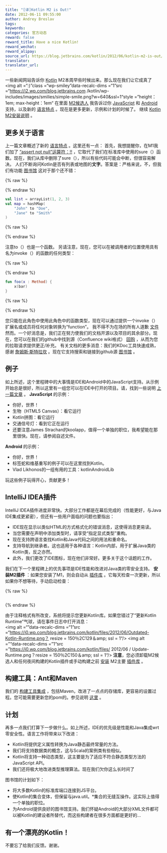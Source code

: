 ```yaml
---
title: "[译]Kotlin M2 is Out!"
date: 2012-06-11 09:55:00
author: Andrey Breslav
tags:
keywords:
categories: 官方动态
reward: false
reward_title: Have a nice Kotlin!
reward_wechat:
reward_alipay:
source_url: https://blog.jetbrains.com/kotlin/2012/06/kotlin-m2-is-out/
translator:
translator_url:
---
```


一些新闻网站告诉你 [Kotlin](http://kotlin.jetbrains.org) M2本周早些时候出来。那么现在我们让它成真了<img alt =“:)”class =“wp-smiley”data-recalc-dims =“1”src =“https://i2.wp.com/blog.jetbrains.com /kotlin/wp-includes/images/smilies/simple-smile.png?w=640&amp;ssl=1“style =”height：1em; max-height：1em“
在里面 [M2候选人](http://blog.jetbrains.com/kotlin/2012/06/kotlin-m2-candidate/) 我告诉过你 [JavaScript](http://blog.jetbrains.com/kotlin/2012/06/kotlin-m2-candidate/#js) 和 [Android](http://blog.jetbrains.com/kotlin/2012/06/kotlin-m2-candidate/#android) 支持，以及新的 [语言特点](http://blog.jetbrains.com/kotlin/2012/06/kotlin-m2-candidate/#language) 。现在是更多更新，示例和计划的时候了。
继续 [Kotlin M2安装说明](http://blog.jetbrains.com/kotlin/2012/06/kotlin-m2-is-out/#install) 。
## 更多关于语言

上一篇文章概述了新的 [语言特点](http://blog.jetbrains.com/kotlin/2012/06/kotlin-m2-candidate/#language) 。这里还有一点：<span id =“more-570”> </span>
首先，我想提醒你，在M1我们加了 [“assert not null”运算符：!!](http://confluence.jetbrains.net/display/Kotlin/Null-safety#Null-safety-The%7B%7B%5C%21%5C%21%7D%7Doperator) ，它取代了我们在标准库中使用的sure（）函数。现在，我们从库中删除了sure（），所以有些代码可能会中断，但很容易解决。
人们不断询问Kotlin是否有列表或地图的<strong>文字</strong>。答案是：严格来说，不，但我们有功能 [图书馆](http://jetbrains.github.com/kotlin/versions/snapshot/apidocs/kotlin/package-summary.html) 这对于那个还不错：

{% raw %}
<p></p>
{% endraw %}

```kotlin
val list = arrayList(1, 2, 3)
val map = hashMap(
    "John" to "Doe",
    "Jane" to "Smith"
)
```

{% raw %}
<p></p>
{% endraw %}

注意to（）也是一个函数。
另请注意，现在，您可以在被调用者的位置使用具有名为invoke（）的函数的任何类型：

{% raw %}
<p></p>
{% endraw %}

```kotlin
fun foo(x : Method) {
    x(bar)
}
```

{% raw %}
<p></p>
{% endraw %}

您只能在此角色中使用此角色中的函数类型，现在可以通过提供一个invoke（）扩展名或成员将任何对象转换为“function”。
我不得不为在场的所有人道歉 [文件](http://kotlin.jetbrains.org) 然而。一个好消息是，我们正在努力使我们的文档开源以及项目的其余部分。现在，您可以在我们的github中找到源（Confluence wiki格式） [回购](https://github.com/JetBrains/kotlin/tree/master/docs/confluence.jetbrains.com/Kotlin) ，从而为您的拉取请求提供更正/补充。
有关文档的更多消息：我们的KDoc工具快速成熟，感谢 [詹姆斯·斯特拉坎](https://github.com/jstrachan) 。现在它支持搜索和链接到github源 [图书馆](http://jetbrains.github.com/kotlin/versions/snapshot/apidocs/index.html) 。
## 例子

如上所述，这个里程碑中的大事情是IDE和Android中的JavaScript支持。从示例开始总是很好，所以这里有一组您可以在IDE中打开的项目。请，找到一些说明 [上一篇文章](http://blog.jetbrains.com/kotlin/2012/06/kotlin-m2-candidate/) 。
<strong> JavaScript </strong>的示例：

* 你好，世界！
* 生物（HTML5 Canvas）：看它运行
* Kotlin拼图：看它运行
* 交通信号灯：看到它正在运行
* 还要注意James Strachan的koolapp，值得一个单独的职位，我希望能在那里很快。现在，请参阅自述文件。

<strong> Android </strong>的示例：

* 你好，世界！
* 标签蛇和维基重写的例子可以在这里找到Kotlin。
* Vlad Likhonos的一组有用的工具：kotlinAndroidLib

玩这些例子玩得开心，贡献更多！
## IntelliJ IDEA插件

IntelliJ IDEA插件进度非常快。大部分工作都是在幕后完成的（性能更好，与Java IDE集成更紧密），但还有一些用户面临的问题也要指出：

* IDE现在显示以类似HTML的方式格式化的错误消息，这使得消息更易读。
* 当您需要在声明中添加类型时，请享受“指定显式类型”重构。
* 现在支持跨语言查找Kotlin和Java代码之间的用法和重命名。
* 支持导航到继承者。这也适用于各种语言：Kotlin内部，用于扩展Java类的Kotlin类，反之亦然。
* 此外，我们更改了IDE图标，现在他们非常好。更多关于这个话题的工作。

我们在下一个里程碑上的优先事项是IDE性能和改进对Java类的零安全支持。
<strong> <a name="install">安装M2插件</a> </strong>：如果您安装了M1，则会自动从 [插件库](http://plugins.intellij.net/plugin/?idea&pluginId=6954) 。它每天检查一次更新，所以如果你不想等待，手动启动检查：

{% raw %}
<p><a href="https://i0.wp.com/blog.jetbrains.com/kotlin/files/2012/06/Check-For-Updates.png"><img alt="" data-recalc-dims="1" src="https://i0.wp.com/blog.jetbrains.com/kotlin/files/2012/06/Check-For-Updates.png?resize=150%2C150&amp;ssl=1"/></a></p>
{% endraw %}

由于注释格式有所改变，系统将提示您更新Kotlin库。如果您错过了“更新Kotlin Runtime”气球，请在事件日志中打开消息：<br/>
<img alt =“”data-recalc-dims =“1”src =“https://i0.wp.com/blog.jetbrains.com/kotlin/files/2012/06/Outdated-Kotlin-Runtime.png？ resize = 150％2C129＆amp; ssl = 1“/> <img alt =”“data-recalc-dims =”1“src =”https://i0.wp.com/blog.jetbrains.com/kotlin/files/ 2012/06 / Update-Runtime.png？resize = 150％2C150＆amp; ssl = 1“/>
<strong>注意</strong>，您必须卸载M2候选人和任何夜间构建的Kotlin插件或手动构建之前 [安装](http://www.jetbrains.com/idea/plugins/index.html) M2主要 [插件库](http://plugins.intellij.net/plugin/?idea&pluginId=6954) 。
## 构建工具：Ant和Maven

我们的 [构建工具集成](http://confluence.jetbrains.net/display/Kotlin/Kotlin+Build+Tools) ，包括Maven，改进了一点点的存储库，更容易的设置过程。您可能需要更新您的pom的。参见说明 [这里](http://confluence.jetbrains.net/display/Kotlin/Kotlin+Build+Tools) 。
## 计划

再多一点我们打算下一步做什么。如上所述，IDE的优先级是性能和Java集成wrt零安全性。语言工作将带来以下改进：

* Kotlin将提供定义属性转换为Java静态最终常量的方法。
* 我们将支持数据类的概念，这与Scala的案例类有些相似。
* Kotlin将支持一种动态类型，这主要是为了适应不符合静态类型方法的JavaScript API。
* 我们还将极大地改进类型推理算法。现在我们欠你这么长时间了

图书馆的计划如下：

* 将大多数Kotlin的标准库端口连接到JS平台。
* 使Kotlin的集合变体，但保留与java.util。*集合的无缝互操作。这实际上值得一个单独的职位。
* 为Android提供良好的图书馆支持。我们怀疑Android的大部分XML文件都可以被Kotlin的建设者所替代，而这些构建者在很多方面都是更好的...

## 有一个漂亮的Kotlin！

不要忘了给我们反馈。谢谢。
